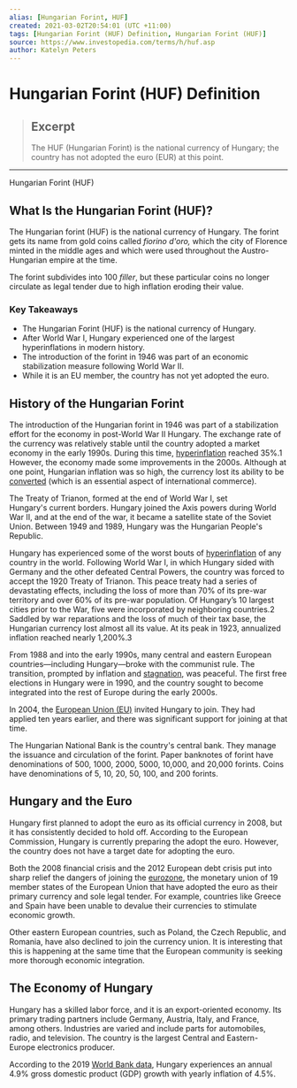 ```yaml
---
alias: [Hungarian Forint, HUF]
created: 2021-03-02T20:54:01 (UTC +11:00)
tags: [Hungarian Forint (HUF) Definition, Hungarian Forint (HUF)]
source: https://www.investopedia.com/terms/h/huf.asp
author: Katelyn Peters
---
```


# Hungarian Forint (HUF) Definition

> ## Excerpt
> The HUF (Hungarian Forint) is the national currency of Hungary; the country has not adopted the euro (EUR) at this point.

---

Hungarian Forint (HUF)
## What Is the Hungarian Forint (HUF)?

The Hungarian forint (HUF) is the national currency of Hungary. The forint gets its name from gold coins called _fiorino d'oro,_ which the city of Florence minted in the middle ages and which were used throughout the Austro-Hungarian empire at the time.

The forint subdivides into 100 _filler_, but these particular coins no longer circulate as legal tender due to high inflation eroding their value.

### Key Takeaways

-   The Hungarian Forint (HUF) is the national currency of Hungary.
-   After World War I, Hungary experienced one of the largest hyperinflations in modern history.
-   The introduction of the forint in 1946 was part of an economic stabilization measure following World War II.
-   While it is an EU member, the country has not yet adopted the euro.

## History of the Hungarian Forint

The introduction of the Hungarian forint in 1946 was part of a stabilization effort for the economy in post-World War II Hungary. The exchange rate of the currency was relatively stable until the country adopted a market economy in the early 1990s. During this time, [hyperinflation](https://www.investopedia.com/terms/h/hyperinflation.asp) reached 35%.1 However, the economy made some improvements in the 2000s. Although at one point, Hungarian inflation was so high, the currency lost its ability to be [converted](https://www.investopedia.com/terms/c/convertible-currency.asp) (which is an essential aspect of international commerce). 

The Treaty of Trianon, formed at the end of World War I, set Hungary's current borders. Hungary joined the Axis powers during World War II, and at the end of the war, it became a satellite state of the Soviet Union. Between 1949 and 1989, Hungary was the Hungarian People's Republic.

Hungary has experienced some of the worst bouts of [hyperinflation](https://www.investopedia.com/terms/h/hyperinflation.asp) of any country in the world. Following World War I, in which Hungary sided with Germany and the other defeated Central Powers, the country was forced to accept the 1920 Treaty of Trianon. This peace treaty had a series of devastating effects, including the loss of more than 70% of its pre-war territory and over 60% of its pre-war population. Of Hungary’s 10 largest cities prior to the War, five were incorporated by neighboring countries.2 Saddled by war reparations and the loss of much of their tax base, the Hungarian currency lost almost all its value. At its peak in 1923, annualized inflation reached nearly 1,200%.3

From 1988 and into the early 1990s, many central and eastern European countries—including Hungary—broke with the communist rule. The transition, prompted by inflation and [stagnation](https://www.investopedia.com/terms/s/stagnation.asp), was peaceful. The first free elections in Hungary were in 1990, and the country sought to become integrated into the rest of Europe during the early 2000s.

In 2004, the [European Union (EU)](https://www.investopedia.com/terms/e/europeanunion.asp) invited Hungary to join. They had applied ten years earlier, and there was significant support for joining at that time.

The Hungarian National Bank is the country's central bank. They manage the issuance and circulation of the forint. Paper banknotes of forint have denominations of 500, 1000, 2000, 5000, 10,000, and 20,000 forints. Coins have denominations of 5, 10, 20, 50, 100, and 200 forints.

## Hungary and the Euro

Hungary first planned to adopt the euro as its official currency in 2008, but it has consistently decided to hold off. According to the European Commission, Hungary is currently preparing the adopt the euro. However, the country does not have a target date for adopting the euro.

Both the 2008 financial crisis and the 2012 European debt crisis put into sharp relief the dangers of joining the [eurozone](https://www.investopedia.com/terms/e/eurozone.asp), the monetary union of 19 member states of the European Union that have adopted the euro as their primary currency and sole legal tender. For example, countries like Greece and Spain have been unable to devalue their currencies to stimulate economic growth.

Other eastern European countries, such as Poland, the Czech Republic, and Romania, have also declined to join the currency union. It is interesting that this is happening at the same time that the European community is seeking more thorough economic integration.

## The Economy of Hungary

Hungary has a skilled labor force, and it is an export-oriented economy. Its primary trading partners include Germany, Austria, Italy, and France, among others. Industries are varied and include parts for automobiles, radio, and television. The country is the largest Central and Eastern-Europe electronics producer. 

According to the 2019 [World Bank data](http://databank.worldbank.org/data/reports.aspx?source=2&country=HUN), Hungary experiences an annual 4.9% gross domestic product (GDP) growth with yearly inflation of 4.5%.
